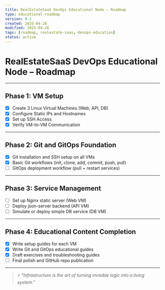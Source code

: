 ```yaml
---
title: RealEstateSaaS DevOps Educational Node – Roadmap
type: educational-roadmap
version: 0.1
created: 2025-04-26
modified: 2025-04-26
tags: [roadmap, realestate-saas, devops-education]
status: active
---
```

# RealEstateSaaS DevOps Educational Node – Roadmap

---

## Phase 1: VM Setup

- [x] Create 3 Linux Virtual Machines (Web, API, DB)
- [x] Configure Static IPs and Hostnames
- [x] Set up SSH Access
- [x] Verify VM-to-VM Communication

---

## Phase 2: Git and GitOps Foundation

- [x] Git installation and SSH setup on all VMs
- [x] Basic Git workflows (init, clone, add, commit, push, pull)
- [ ] GitOps deployment workflow (pull + restart services)

---

## Phase 3: Service Management

- [ ] Set up Nginx static server (Web VM)
- [ ] Deploy json-server backend (API VM)
- [ ] Simulate or deploy simple DB service (DB VM)

---

## Phase 4: Educational Content Completion

- [x] Write setup guides for each VM
- [x] Write Git and GitOps educational guides
- [x] Draft exercises and troubleshooting guides
- [ ] Final polish and GitHub repo publication

---

> ⚡ *"Infrastructure is the art of turning invisible logic into a living system."*